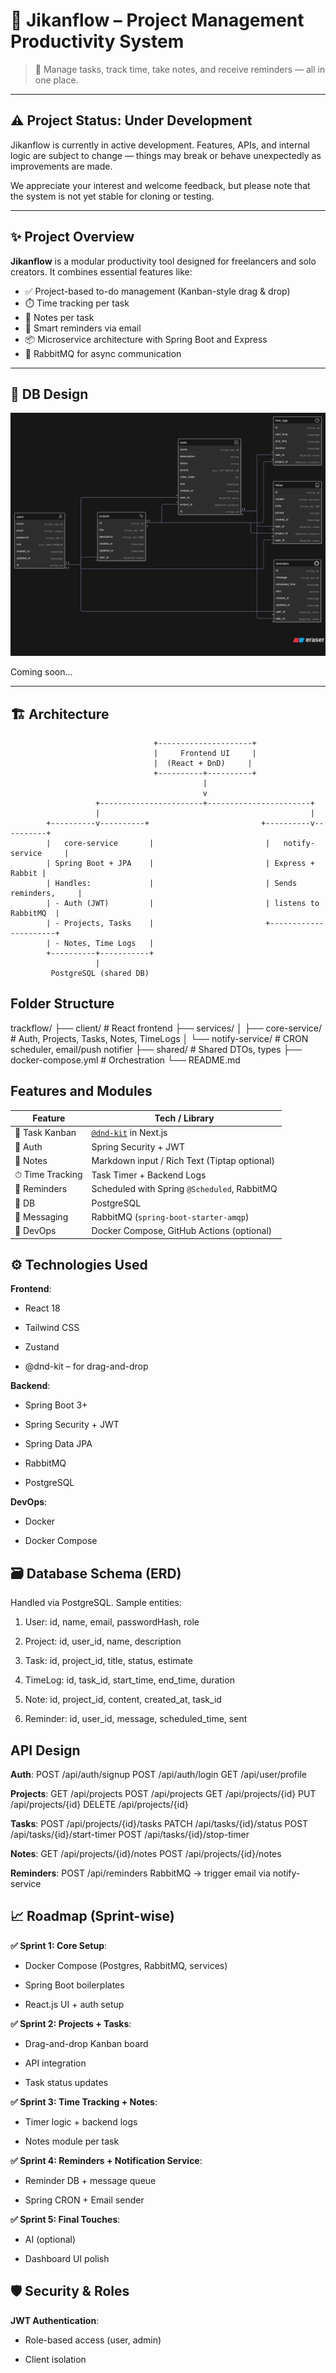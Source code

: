 # 🚀 Jikanflow – Project Management Productivity System

> 🧠 Manage tasks, track time, take notes, and receive reminders — all in one place.

---

## ⚠️ Project Status: Under Development

Jikanflow is currently in active development.
Features, APIs, and internal logic are subject to change — things may break or behave unexpectedly as improvements are made.

We appreciate your interest and welcome feedback, but please note that the system is not yet stable for cloning or testing.

---

## ✨ Project Overview

**Jikanflow** is a modular productivity tool designed for freelancers and solo creators. It combines essential features like:

- ✅ Project-based to-do management (Kanban-style drag & drop)
- ⏱️ Time tracking per task
- 📝 Notes per task
- 🔔 Smart reminders via email
- 📦 Microservice architecture with Spring Boot and Express
- 🐇 RabbitMQ for async communication

---

## 📸 DB Design

![Database Design](./img/jikanflowdb1.png)

<!-- Add screenshots or Loom video demo here -->
Coming soon...

---

## 🏗 Architecture

```plaintext
                                +---------------------+
                                |     Frontend UI     |
                                |  (React + DnD)     |
                                +----------+----------+
                                           |
                                           v
                   +-----------------------+-----------------------+
                   |                                               |
        +----------v----------+                         +----------v----------+
        |   core-service       |                         |   notify-service     |
        | Spring Boot + JPA    |                         | Express + Rabbit |
        | Handles:             |                         | Sends reminders,     |
        | - Auth (JWT)         |                         | listens to RabbitMQ  |
        | - Projects, Tasks    |                         +----------------------+
        | - Notes, Time Logs   |
        +----------+-----------+
                   |
         PostgreSQL (shared DB)

```

## Folder Structure

trackflow/
├── client/                  # React frontend
├── services/
│   ├── core-service/        # Auth, Projects, Tasks, Notes, TimeLogs
│   └── notify-service/      # CRON scheduler, email/push notifier
├── shared/                  # Shared DTOs, types
├── docker-compose.yml       # Orchestration
└── README.md

## Features and Modules

| Feature         | Tech / Library                               |
| --------------- | -------------------------------------------- |
| 🧾 Task Kanban  | [`@dnd-kit`](https://dndkit.com/) in Next.js |
| 🧩 Auth         | Spring Security + JWT                        |
| 📝 Notes        | Markdown input / Rich Text (Tiptap optional) |
| ⏱ Time Tracking | Task Timer + Backend Logs                    |
| 🔔 Reminders    | Scheduled with Spring `@Scheduled`, RabbitMQ |
| 💾 DB           | PostgreSQL                                   |
| 📨 Messaging    | RabbitMQ (`spring-boot-starter-amqp`)        |
| 🐳 DevOps       | Docker Compose, GitHub Actions (optional)    |

## ⚙️ Technologies Used

**Frontend**:

- React 18

- Tailwind CSS

- Zustand

- @dnd-kit – for drag-and-drop

**Backend**:

- Spring Boot 3+

- Spring Security + JWT

- Spring Data JPA

- RabbitMQ

- PostgreSQL

**DevOps**:

- Docker

- Docker Compose

## 🗃️ Database Schema (ERD)

Handled via PostgreSQL. Sample entities:

1. User: id, name, email, passwordHash, role

2. Project: id, user_id, name, description

3. Task: id, project_id, title, status, estimate

4. TimeLog: id, task_id, start_time, end_time, duration

5. Note: id, project_id, content, created_at, task_id

6. Reminder: id, user_id, message, scheduled_time, sent

## API Design

**Auth**:
POST /api/auth/signup
POST /api/auth/login
GET /api/user/profile

**Projects**:
GET /api/projects
POST /api/projects
GET /api/projects/{id}
PUT /api/projects/{id}
DELETE /api/projects/{id}

**Tasks**:
POST /api/projects/{id}/tasks
PATCH /api/tasks/{id}/status
POST /api/tasks/{id}/start-timer
POST /api/tasks/{id}/stop-timer

**Notes**:
GET /api/projects/{id}/notes
POST /api/projects/{id}/notes

**Reminders**:
POST /api/reminders
RabbitMQ → trigger email via notify-service

## 📈 Roadmap (Sprint-wise)

**✅ Sprint 1: Core Setup**:

- Docker Compose (Postgres, RabbitMQ, services)

- Spring Boot boilerplates

- React.js UI + auth setup

**✅ Sprint 2: Projects + Tasks**:

- Drag-and-drop Kanban board

- API integration

- Task status updates

**✅ Sprint 3: Time Tracking + Notes**:

- Timer logic + backend logs

- Notes module per task

**✅ Sprint 4: Reminders + Notification Service**:

- Reminder DB + message queue

- Spring CRON + Email sender

**✅ Sprint 5: Final Touches**:

- AI (optional)

- Dashboard UI polish

## 🛡 Security & Roles

**JWT Authentication**:

- Role-based access (user, admin)

- Client isolation
